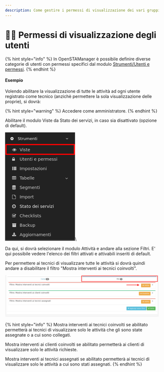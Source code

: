 ```yaml
---
description: Come gestire i permessi di visualizzazione dei vari gruppi di utenti
---
```


# 🧑🔧 Permessi di visualizzazione degli utenti

{% hint style="info" %}
In OpenSTAManager è possibile definire diverse categorie di utenti con permessi specifici dal modulo [Strumenti/Utenti e permessi](../../openstamanager/modules/strumenti/utentiepermessi.md).
{% endhint %}

#### Esempio

Volendo abilitare la visualizzazione di tutte le attività ad ogni utente registrato come tecnico (anzichè permettere la sola visualizzazione delle proprie), si dovrà:

{% hint style="warning" %}
Accedere come amministratore.&#x20;
{% endhint %}

Abilitare il modulo Viste da Stato dei servizi, in caso sia disattivato (opzione di default).

&#x20;                                                                 <img src="../../.gitbook/assets/image (702).png" alt="" data-size="original">\


Da qui, si dovrà selezionare il modulo Attività e andare alla sezione Filtri. E' qui possibile vedere l'elenco dei filtri attivati e attivabili inseriti di default.

Per permettere ai tecnici di visualizzare tutte le attività si dovrà quindi andare a disabilitare il filtro "Mostra interventi ai tecnici coinvolti".

![](<../../.gitbook/assets/image (226).png>)

{% hint style="info" %}
Mostra interventi ai tecnici coinvolti se abilitato permetterà ai tecnici di visualizzare solo le attività che gli sono state assegnate o a cui sono collegati.

Mostra interventi ai clienti coinvolti se abilitato permetterà ai clienti di visualizzare solo le attività richieste.

Mostra interventi ai tecnici assegnati se abilitato permetterà ai tecnici di visualizzare solo le attività a cui sono stati assegnati.
{% endhint %}

